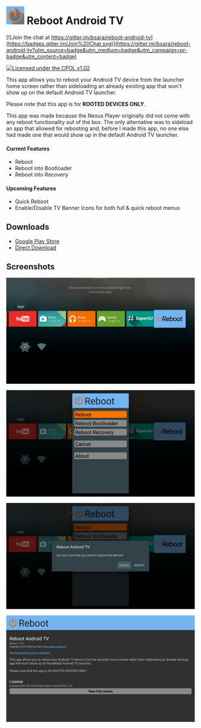 ![](https://raw.githubusercontent.com/bsara/reboot-android-tv/master/app-icon.png) Reboot Android TV
=================

[![Join the chat at https://gitter.im/bsara/reboot-android-tv](https://badges.gitter.im/Join%20Chat.svg)](https://gitter.im/bsara/reboot-android-tv?utm_source=badge&utm_medium=badge&utm_campaign=pr-badge&utm_content=badge)

[![Licensed under the CPOL v1.02](https://img.shields.io/badge/license-CPOL--1.02-blue.svg?style=flat-square)](http://bsara.github.io/reboot-android-tv/license)


This app allows you to reboot your Android TV device from the launcher home screen rather
than sideloading an already existing app that won't show up on the default Android TV
launcher.

Please note that this app is for **ROOTED DEVICES ONLY**.

This app was made because the Nexus Player originally did not come with any reboot
functionality out of the box. The only alternative was to sideload an app that allowed for
rebooting and, before I made this app, no one else had made one that would show up in the
default Android TV launcher.

#### Current Features

- Reboot
- Reboot into Bootloader
- Reboot into Recovery

#### Upcoming Features

- Quick Reboot
- Enable/Disable TV Banner Icons for both full & quick reboot menus



## Downloads

- [Google Play Store](https://play.google.com/store/apps/details?id=io.github.bsara.android.tv.reboot)
- [Direct Download](https://github.com/bsara/reboot-android-tv/releases/download/v1.0.0/io.github.bsara.android.tv.reboot_v1.0.0.apk)



## Screenshots

![Screenshot](https://raw.githubusercontent.com/bsara/reboot-android-tv/master/play-store/screenshots/screenshot-0.png)

![Screenshot](https://raw.githubusercontent.com/bsara/reboot-android-tv/master/play-store/screenshots/screenshot-1.png)

![Screenshot](https://raw.githubusercontent.com/bsara/reboot-android-tv/master/play-store/screenshots/screenshot-2.png)

![Screenshot](https://raw.githubusercontent.com/bsara/reboot-android-tv/master/play-store/screenshots/screenshot-3.png)
